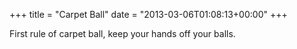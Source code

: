 +++
title = "Carpet Ball"
date = "2013-03-06T01:08:13+00:00"
+++

First rule of carpet ball, keep your hands off your balls.
			